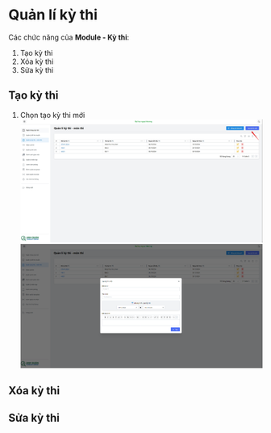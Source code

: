 # Quản lí kỳ thi

Các chức năng của **Module - Kỳ thi**:

1. Tạo kỳ thi
1. Xóa kỳ thi
1. Sửa kỳ thi

## Tạo kỳ thi

1. Chọn tạo kỳ thi mới
   ![alt text](image.png)
   ![alt text](image-1.png)

## Xóa kỳ thi

## Sửa kỳ thi
